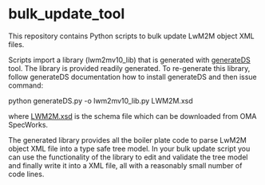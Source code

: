 # bulk_update_tool

This repository contains Python scripts to bulk update LwM2M object XML files. 

Scripts import a library (lwm2mv10_lib) that is generated with [generateDS](https://www.davekuhlman.org/generateDS.html) tool.
The library is provided readily generated. To re-generate this library, follow generateDS documentation how to install generateDS and then issue command:

  python generateDS.py -o lwm2mv10_lib.py LWM2M.xsd
 
where [LWM2M.xsd](http://www.openmobilealliance.org/tech/profiles/LWM2M.xsd) is the schema file which can be downloaded from OMA SpecWorks. 

The generated library provides all the boiler plate code to parse LwM2M object XML file into a type safe tree model. 
In your bulk update script you can use the functionality of the library to edit and validate the tree model and finally write
it into a XML file, all with a reasonably small number of code lines.  

